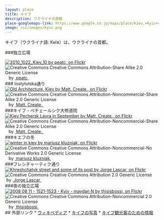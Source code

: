 ```yaml
---
layout: place
title: キイフ
description: ウクライナの首都
place-googlemaps-link: https://www.google.co.jp/maps/place/Kiev,+Kyiv+city,+Ukraine/
image: css/images/kyiv.png
---
```

<div class="header-wrapper">
キイフ（ウクライナ語: Київ）は、ウクライナの首都。
</div>

###独立広場
<div about='https://farm6.static.flickr.com/5099/5405318633_d213593186_b.jpg'><a href='https://www.flickr.com/photos/peatc/5405318633/' target='_blank'><img xmlns:dct='http://purl.org/dc/terms/' href='http://purl.org/dc/dcmitype/StillImage' rel='dct:type' src='https://farm6.static.flickr.com/5099/5405318633_d213593186_b.jpg' alt='2010_1022_Kiev_10 by peatc, on Flickr' title='2010_1022_Kiev_10 by peatc, on Flickr' border='0'/></a><br/><a rel='license' href='http://creativecommons.org/licenses/by-sa/2.0/' target='_blank'><img src='http://i.creativecommons.org/l/by-sa/2.0/80x15.png' alt='Creative Commons Creative Commons Attribution-Share Alike 2.0 Generic License' title='Creative Commons Creative Commons Attribution-Share Alike 2.0 Generic License' border='0' align='left'></a>&nbsp; &nbsp;by&nbsp;<a href='https://www.flickr.com/people/peatc/' target='_blank'>&nbsp;</a><a xmlns:cc='http://creativecommons.org/ns#' rel='cc:attributionURL' property='cc:attributionName' href='https://www.flickr.com/people/peatc/' target='_blank'>peatc</a><a href='http://www.imagecodr.org/' target='_blank'>&nbsp;</a></div>
### Instytutska通り
<div about='https://farm4.static.flickr.com/3819/10962915416_1eac115140_b.jpg'><a href='https://www.flickr.com/photos/mattsh/10962915416/' target='_blank'><img xmlns:dct='http://purl.org/dc/terms/' href='http://purl.org/dc/dcmitype/StillImage' rel='dct:type' src='https://farm4.static.flickr.com/3819/10962915416_1eac115140_b.jpg' alt='Old Architecture, Kiev by Matt. Create., on Flickr' title='Old Architecture, Kiev by Matt. Create., on Flickr' border='0'/></a><br/><a rel='license' href='http://creativecommons.org/licenses/by-nc-sa/2.0/' target='_blank'><img src='http://i.creativecommons.org/l/by-nc-sa/2.0/80x15.png' alt='Creative Commons Creative Commons Attribution-Noncommercial-Share Alike 2.0 Generic License' title='Creative Commons Creative Commons Attribution-Noncommercial-Share Alike 2.0 Generic License' border='0' align='left'></a>&nbsp; &nbsp;by&nbsp;<a href='https://www.flickr.com/people/mattsh/' target='_blank'>&nbsp;</a><a xmlns:cc='http://creativecommons.org/ns#' rel='cc:attributionURL' property='cc:attributionName' href='https://www.flickr.com/people/mattsh/' target='_blank'>Matt. Create.</a><a href='http://www.imagecodr.org/' target='_blank'>&nbsp;</a></div>
###キイフ・ペチェールシク大修道院
<div about='https://farm3.static.flickr.com/2884/10872941953_03e1e887d8_b.jpg'><a href='https://www.flickr.com/photos/mattsh/10872941953/' target='_blank'><img xmlns:dct='http://purl.org/dc/terms/' href='http://purl.org/dc/dcmitype/StillImage' rel='dct:type' src='https://farm3.static.flickr.com/2884/10872941953_03e1e887d8_b.jpg' alt='Kiev Pechersk Lavra in September by Matt. Create., on Flickr' title='Kiev Pechersk Lavra in September by Matt. Create., on Flickr' border='0'/></a><br/><a rel='license' href='http://creativecommons.org/licenses/by-nc-sa/2.0/' target='_blank'><img src='http://i.creativecommons.org/l/by-nc-sa/2.0/80x15.png' alt='Creative Commons Creative Commons Attribution-Noncommercial-Share Alike 2.0 Generic License' title='Creative Commons Creative Commons Attribution-Noncommercial-Share Alike 2.0 Generic License' border='0' align='left'></a>&nbsp; &nbsp;by&nbsp;<a href='https://www.flickr.com/people/mattsh/' target='_blank'>&nbsp;</a><a xmlns:cc='http://creativecommons.org/ns#' rel='cc:attributionURL' property='cc:attributionName' href='https://www.flickr.com/people/mattsh/' target='_blank'>Matt. Create.</a><a href='http://www.imagecodr.org/' target='_blank'>&nbsp;</a></div>
###キエフの冬
<div about='https://farm8.static.flickr.com/7007/6785670407_fec54dd55b_b.jpg'><a href='https://www.flickr.com/photos/39997856@N03/6785670407/' target='_blank'><img xmlns:dct='http://purl.org/dc/terms/' href='http://purl.org/dc/dcmitype/StillImage' rel='dct:type' src='https://farm8.static.flickr.com/7007/6785670407_fec54dd55b_b.jpg' alt='winter in kiev by mariusz kluzniak, on Flickr' title='winter in kiev by mariusz kluzniak, on Flickr' border='0'/></a><br/><a rel='license' href='http://creativecommons.org/licenses/by-nc-nd/2.0/' target='_blank'><img src='http://i.creativecommons.org/l/by-nc-nd/2.0/80x15.png' alt='Creative Commons Creative Commons Attribution-Noncommercial-No Derivative Works 2.0 Generic License' title='Creative Commons Creative Commons Attribution-Noncommercial-No Derivative Works 2.0 Generic License' border='0' align='left'></a>&nbsp; &nbsp;by&nbsp;<a href='https://www.flickr.com/people/39997856@N03/' target='_blank'>&nbsp;</a><a xmlns:cc='http://creativecommons.org/ns#' rel='cc:attributionURL' property='cc:attributionName' href='https://www.flickr.com/people/39997856@N03/' target='_blank'>mariusz kluzniak</a><a href='http://www.imagecodr.org/' target='_blank'>&nbsp;</a></div>
###フレシチャーティク通り
<div about='https://farm9.static.flickr.com/8100/8601882380_e7249da8a7_b.jpg'><a href='https://www.flickr.com/photos/jlascar/8601882380/' target='_blank'><img xmlns:dct='http://purl.org/dc/terms/' href='http://purl.org/dc/dcmitype/StillImage' rel='dct:type' src='https://farm9.static.flickr.com/8100/8601882380_e7249da8a7_b.jpg' alt='Khreshchatyk street and some of its post by Jorge Lascar, on Flickr' title='Khreshchatyk street and some of its post by Jorge Lascar, on Flickr' border='0'/></a><br/><a rel='license' href='http://creativecommons.org/licenses/by/2.0/' target='_blank'><img src='http://i.creativecommons.org/l/by/2.0/80x15.png' alt='Creative Commons Creative Commons Attribution 2.0 Generic License' title='Creative Commons Creative Commons Attribution 2.0 Generic License' border='0' align='left'></a>&nbsp; &nbsp;by&nbsp;<a href='https://www.flickr.com/people/jlascar/' target='_blank'>&nbsp;</a><a xmlns:cc='http://creativecommons.org/ns#' rel='cc:attributionURL' property='cc:attributionName' href='https://www.flickr.com/people/jlascar/' target='_blank'>Jorge Lascar</a><a href='http://www.imagecodr.org/' target='_blank'>&nbsp;</a></div>
###夜の独立広場
<div about='https://farm3.static.flickr.com/2510/3965068418_50d240ed22_b.jpg'><a href='https://www.flickr.com/photos/thisisbossi/3965068418/' target='_blank'><img xmlns:dct='http://purl.org/dc/terms/' href='http://purl.org/dc/dcmitype/StillImage' rel='dct:type' src='https://farm3.static.flickr.com/2510/3965068418_50d240ed22_b.jpg' alt='2008 08 11 - 1521-1523 - Kyiv - maydan N by thisisbossi, on Flickr' title='2008 08 11 - 1521-1523 - Kyiv - maydan N by thisisbossi, on Flickr' border='0'/></a><br/><a rel='license' href='http://creativecommons.org/licenses/by-nc/2.0/' target='_blank'><img src='http://i.creativecommons.org/l/by-nc/2.0/80x15.png' alt='Creative Commons Creative Commons Attribution-Noncommercial 2.0 Generic License' title='Creative Commons Creative Commons Attribution-Noncommercial 2.0 Generic License' border='0' align='left'></a>&nbsp; &nbsp;by&nbsp;<a href='https://www.flickr.com/people/thisisbossi/' target='_blank'>&nbsp;</a><a xmlns:cc='http://creativecommons.org/ns#' rel='cc:attributionURL' property='cc:attributionName' href='https://www.flickr.com/people/thisisbossi/' target='_blank'>thisisbossi</a><a href='http://www.imagecodr.org/' target='_blank'>&nbsp;</a></div>
## 外部リンク
* <a href="http://ja.wikipedia.org/wiki/%E3%82%AD%E3%82%A8%E3%83%95">ウィキペディア</a>
* <a href="http://www.pbase.com/bmcmorrow/kiev">キイフの写真</a>
* <a href="http://www.dtac.jp/caucasus/ukraine/entry_133.php">キイフ観光客のための情報</a>
